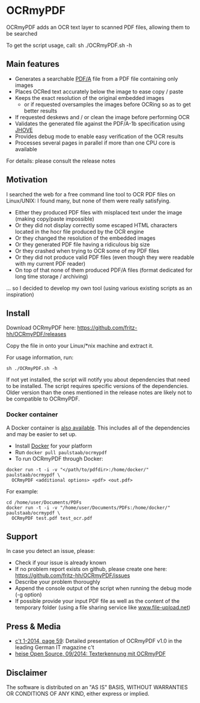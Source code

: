 OCRmyPDF
========

OCRmyPDF adds an OCR text layer to scanned PDF files, allowing them to be searched

To get the script usage, call: sh ./OCRmyPDF.sh -h

Main features
-------------

- Generates a searchable [PDF/A](https://en.wikipedia.org/?title=PDF/A) file from a PDF file containing only images
- Places OCRed text accurately below the image to ease copy / paste
- Keeps the exact resolution of the original embedded images
    - or if requested oversamples the images before OCRing so as to get better results 
- If requested deskews and / or clean the image before performing OCR
- Validates the generated file against the PDF/A-1b specification using [JHOVE](http://jhove.sourceforge.net/)
- Provides debug mode to enable easy verification of the OCR results
- Processes several pages in parallel if more than one CPU core is available

For details: please consult the release notes

Motivation
----------

I searched the web for a free command line tool to OCR PDF files on Linux/UNIX:
I found many, but none of them were really satisfying.
- Either they produced PDF files with misplaced text under the image (making copy/paste impossible)
- Or they did not display correctly some escaped HTML characters located in the hocr file produced by the OCR engine
- Or they changed the resolution of the embedded images
- Or they generated PDF file having a ridiculous big size
- Or they crashed when trying to OCR some of my PDF files
- Or they did not produce valid PDF files (even though they were readable with my current PDF reader) 
- On top of that none of them produced PDF/A files (format dedicated for long time storage / archiving)

... so I decided to develop my own tool (using various existing scripts as an inspiration)

Install
-------

Download OCRmyPDF here: https://github.com/fritz-hh/OCRmyPDF/releases

Copy the file in onto your Linux/*nix machine and extract it.

For usage information, run: 
```shell
sh ./OCRmyPDF.sh -h
```

If not yet installed, the script will notify you about dependencies that need to be installed.
The script requires specific versions of the dependencies. Older version than the ones mentioned in the release notes are likely not to be compatible to OCRmyPDF.

### Docker container

A Docker container is [also available](https://registry.hub.docker.com/u/paulstaab/ocrmypdf/). This includes all of the dependencies and may be easier to set up.
- Install [Docker](https://docs.docker.com/installation/) for your platform
- Run `docker pull paulstaab/ocrmypdf`
- To run OCRmyPDF through Docker:
```shell
docker run -t -i -v "</path/to/pdfdir>:/home/docker/" paulstaab/ocrmypdf \
  OCRmyPDF <additional options> <pdf> <out.pdf>
```

For example:
```shell
cd /home/user/Documents/PDFs
docker run -t -i -v "/home/user/Documents/PDFs:/home/docker/" paulstaab/ocrmypdf \
  OCRmyPDF test.pdf test_ocr.pdf
```

Support
-------

In case you detect an issue, please:

- Check if your issue is already known
- If no problem report exists on github, please create one here: https://github.com/fritz-hh/OCRmyPDF/issues
- Describe your problem thoroughly
- Append the console output of the script when running the debug mode (-g option)
- If possible provide your input PDF file as well as the content of the temporary folder (using a file sharing service like www.file-upload.net)

Press & Media
-------------

- [c't 1-2014, page 59](http://www.heise.de/ct/inhalt/2014/1/58/): Detailed presentation of OCRmyPDF v1.0 in the leading German IT magazine c't 
- [heise Open Source, 09/2014: Texterkennung mit OCRmyPDF](http://www.heise.de/-2356670)

Disclaimer
----------

The software is distributed on an "AS IS" BASIS, WITHOUT WARRANTIES OR CONDITIONS OF ANY KIND, either express or implied.
